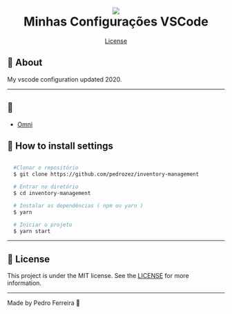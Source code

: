 <h1 align="center">
  <img src="public/vscode.ico">
  <br>
    Minhas Configurações VSCode
</h1>

<p align="center">
    <a href="#memo-license">License</a>
</p>

## 📃 About
<p>
My vscode configuration updated 2020.
</p>

---

## :rocket:
-  [Omni](https://github.com/getomni)

## 📁 How to install settings

```bash

  #Clonar o repositório
  $ git clone https://github.com/pedrozez/inventory-management

  # Entrar no diretório
  $ cd inventory-management

  # Instalar as dependências ( npm ou yarn )
  $ yarn

  # Iniciar o projeto
  $ yarn start

```
---

## :memo: License
This project is under the MIT license. See the [LICENSE](https://github.com/lukemorales/react-github-repo-list/blob/master/LICENSE) for more information.

---


Made by Pedro Ferreira :wave: